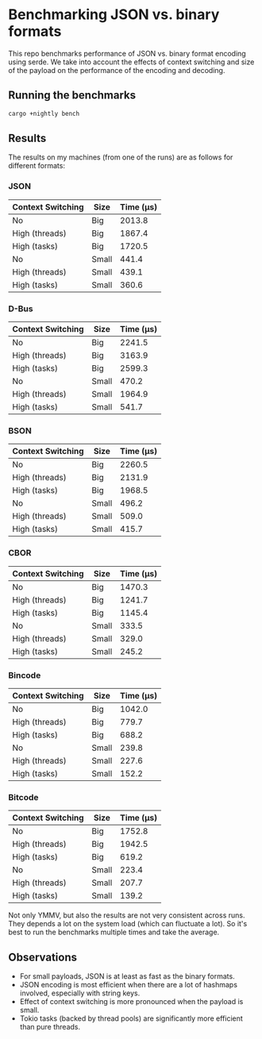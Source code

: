 # Benchmarking JSON vs. binary formats

This repo benchmarks performance of JSON vs. binary format encoding using serde. We take into
account the effects of context switching and size of the payload on the performance of the encoding
and decoding.

## Running the benchmarks

```bash
cargo +nightly bench
```

## Results

The results on my machines (from one of the runs) are as follows for different formats:

### JSON

| Context Switching | Size  | Time (µs) |
| ----------------- | ----- | --------- |
| No                | Big   | 2013.8    |
| High (threads)    | Big   | 1867.4    |
| High (tasks)      | Big   | 1720.5    |
| No                | Small |  441.4    |
| High (threads)    | Small |  439.1    |
| High (tasks)      | Small |  360.6    |


### D-Bus

| Context Switching | Size  | Time (µs) |
| ----------------- | ----- | --------- |
| No                | Big   | 2241.5    |
| High (threads)    | Big   | 3163.9    |
| High (tasks)      | Big   | 2599.3    |
| No                | Small |  470.2    |
| High (threads)    | Small | 1964.9    |
| High (tasks)      | Small |  541.7    |

### BSON

| Context Switching | Size  | Time (µs) |
| ----------------- | ----- | --------- |
| No                | Big   | 2260.5    |
| High (threads)    | Big   | 2131.9    |
| High (tasks)      | Big   | 1968.5    |
| No                | Small |  496.2    |
| High (threads)    | Small |  509.0    |
| High (tasks)      | Small |  415.7    |

### CBOR

| Context Switching | Size  | Time (µs) |
| ----------------- | ----- | --------- |
| No                | Big   | 1470.3    |
| High (threads)    | Big   | 1241.7    |
| High (tasks)      | Big   | 1145.4    |
| No                | Small |  333.5    |
| High (threads)    | Small |  329.0    |
| High (tasks)      | Small |  245.2    |

### Bincode 

| Context Switching | Size  | Time (µs) |
| ----------------- | ----- | --------- |
| No                | Big   |  1042.0   |
| High (threads)    | Big   |   779.7   |
| High (tasks)      | Big   |   688.2   |
| No                | Small |   239.8   |
| High (threads)    | Small |   227.6   |
| High (tasks)      | Small |   152.2   |

### Bitcode

| Context Switching | Size  | Time (µs) |
| ----------------- | ----- | --------- |
| No                | Big   | 1752.8    |
| High (threads)    | Big   | 1942.5    |
| High (tasks)      | Big   |  619.2    |
| No                | Small |  223.4    |
| High (threads)    | Small |  207.7    |
| High (tasks)      | Small |  139.2    |

Not only YMMV, but also the results are not very consistent across runs. They depends a lot on the
system load (which can fluctuate a lot). So it's best to run the benchmarks multiple times and take
the average.

## Observations

- For small payloads, JSON is at least as fast as the binary formats.
- JSON encoding is most efficient when there are a lot of hashmaps involved, especially with string keys.
- Effect of context switching is more pronounced when the payload is small.
- Tokio tasks (backed by thread pools) are significantly more efficient than pure threads.
